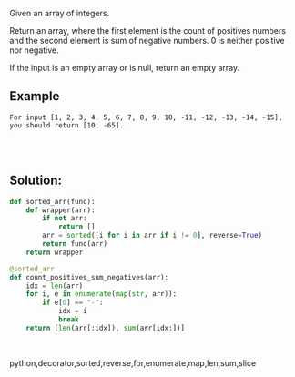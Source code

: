 Given an array of integers.

Return an array, where the first element is the count of positives numbers and the second element is sum of negative numbers. 0 is neither positive nor negative.

If the input is an empty array or is null, return an empty array.

## Example

```
For input [1, 2, 3, 4, 5, 6, 7, 8, 9, 10, -11, -12, -13, -14, -15], you should return [10, -65].
```

<br><br>

## Solution:

```py
def sorted_arr(func):
    def wrapper(arr):
        if not arr:
            return []
        arr = sorted([i for i in arr if i != 0], reverse=True)
        return func(arr)
    return wrapper

@sorted_arr
def count_positives_sum_negatives(arr):
    idx = len(arr)
    for i, e in enumerate(map(str, arr)):
        if e[0] == "-":
            idx = i
            break
    return [len(arr[:idx]), sum(arr[idx:])]
```


<br>


<tag>python,decorator,sorted,reverse,for,enumerate,map,len,sum,slice</tag>
